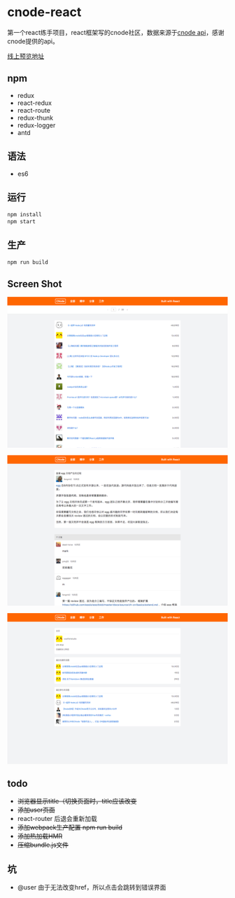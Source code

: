 # cnode-react
第一个react练手项目，react框架写的cnode社区，数据来源于[cnode api](http://cnodejs.org/api)，感谢cnode提供的api。

[线上预览地址](http://chuuup.applinzi.com/cnode)

## npm
- redux
- react-redux
- react-route
- redux-thunk
- redux-logger
- antd

## 语法
- es6

## 运行
    npm install
    npm start

## 生产
    npm run build

## Screen Shot
![Alt text](./screen/1.png)

![Alt text](./screen/2.png)

![Alt text](./screen/3.png)


## todo
- ~~浏览器显示title（切换页面时，title应该改变~~
- ~~添加user页面~~
- react-router 后退会重新加载
- ~~添加webpack生产配置 npm run build~~
- ~~添加热加载HMR~~
- ~~压缩bundle.js文件~~

## 坑
- @user 由于无法改变href，所以点击会跳转到错误界面